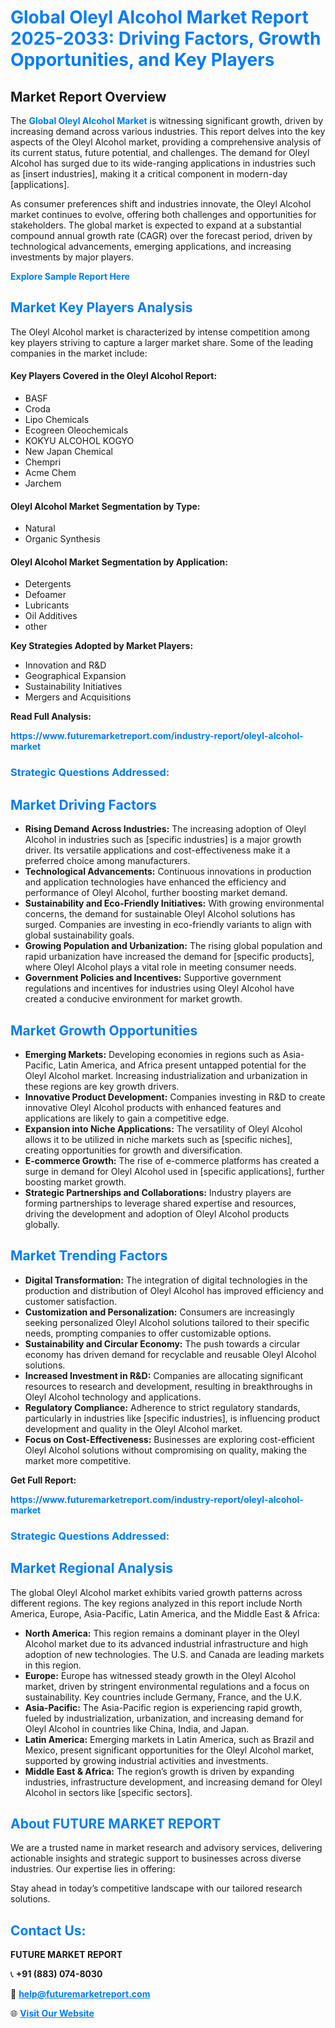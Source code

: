 <h1 style="color: #007BFF;">Global Oleyl Alcohol Market Report 2025-2033: Driving Factors, Growth Opportunities, and Key Players</h1>

<section id="overview">
<h2>Market Report Overview</h2>
<p>The <a href="https://www.futuremarketreport.com/industry-report/oleyl-alcohol-market" style="color: #007BFF; text-decoration: none;"><strong>Global Oleyl Alcohol Market</strong></a> is witnessing significant growth, driven by increasing demand across various industries. This report delves into the key aspects of the Oleyl Alcohol market, providing a comprehensive analysis of its current status, future potential, and challenges. The demand for Oleyl Alcohol has surged due to its wide-ranging applications in industries such as [insert industries], making it a critical component in modern-day [applications].</p>
<p>As consumer preferences shift and industries innovate, the Oleyl Alcohol market continues to evolve, offering both challenges and opportunities for stakeholders. The global market is expected to expand at a substantial compound annual growth rate (CAGR) over the forecast period, driven by technological advancements, emerging applications, and increasing investments by major players.</p>
</section>

<section id="overview">
<p><a href="https://www.futuremarketreport.com/request-sample/reportId=84305" style="color: #007BFF; text-decoration: none;"><strong>Explore Sample Report Here</strong></a></p>
</section>

<section id="key-players">
<h2 style="color: #007BFF;">Market Key Players Analysis</h2>
<p>The Oleyl Alcohol market is characterized by intense competition among key players striving to capture a larger market share. Some of the leading companies in the market include:</p>
<h4>Key Players Covered in the Oleyl Alcohol Report:</h4>
<ul><li>BASF</li><li>Croda</li><li>Lipo Chemicals</li><li>Ecogreen Oleochemicals</li><li>KOKYU ALCOHOL KOGYO</li><li>New Japan Chemical</li><li>Chempri</li><li>Acme Chem</li><li>Jarchem</li></ul>
<h4>Oleyl Alcohol Market Segmentation by Type:</h4>
<ul><li>Natural</li><li>Organic Synthesis</li></ul>

<h4>Oleyl Alcohol Market Segmentation by Application:</h4>
<ul><li>Detergents</li><li>Defoamer</li><li>Lubricants</li><li>Oil Additives</li><li>other</li></ul>
<p><strong>Key Strategies Adopted by Market Players:</strong></p>
<ul>
<li>Innovation and R&D</li>
<li>Geographical Expansion</li>
<li>Sustainability Initiatives</li>
<li>Mergers and Acquisitions</li>
</ul>
</section>

<section>
<p><strong>Read Full Analysis: </strong></p><a href="https://www.futuremarketreport.com/industry-report/oleyl-alcohol-market" style="color: #007BFF; text-decoration: none;"><strong>https://www.futuremarketreport.com/industry-report/oleyl-alcohol-market</strong></a>
<h3 style="color: #007BFF;">Strategic Questions Addressed:</h3>
</section>

<section id="driving-factors">
<h2 style="color: #007BFF;">Market Driving Factors</h2>
<ul>
<li><strong>Rising Demand Across Industries:</strong> The increasing adoption of Oleyl Alcohol in industries such as [specific industries] is a major growth driver. Its versatile applications and cost-effectiveness make it a preferred choice among manufacturers.</li>
<li><strong>Technological Advancements:</strong> Continuous innovations in production and application technologies have enhanced the efficiency and performance of Oleyl Alcohol, further boosting market demand.</li>
<li><strong>Sustainability and Eco-Friendly Initiatives:</strong> With growing environmental concerns, the demand for sustainable Oleyl Alcohol solutions has surged. Companies are investing in eco-friendly variants to align with global sustainability goals.</li>
<li><strong>Growing Population and Urbanization:</strong> The rising global population and rapid urbanization have increased the demand for [specific products], where Oleyl Alcohol plays a vital role in meeting consumer needs.</li>
<li><strong>Government Policies and Incentives:</strong> Supportive government regulations and incentives for industries using Oleyl Alcohol have created a conducive environment for market growth.</li>
</ul>
</section>

<section id="growth-opportunities">
<h2 style="color: #007BFF;">Market Growth Opportunities</h2>
<ul>
<li><strong>Emerging Markets:</strong> Developing economies in regions such as Asia-Pacific, Latin America, and Africa present untapped potential for the Oleyl Alcohol market. Increasing industrialization and urbanization in these regions are key growth drivers.</li>
<li><strong>Innovative Product Development:</strong> Companies investing in R&D to create innovative Oleyl Alcohol products with enhanced features and applications are likely to gain a competitive edge.</li>
<li><strong>Expansion into Niche Applications:</strong> The versatility of Oleyl Alcohol allows it to be utilized in niche markets such as [specific niches], creating opportunities for growth and diversification.</li>
<li><strong>E-commerce Growth:</strong> The rise of e-commerce platforms has created a surge in demand for Oleyl Alcohol used in [specific applications], further boosting market growth.</li>
<li><strong>Strategic Partnerships and Collaborations:</strong> Industry players are forming partnerships to leverage shared expertise and resources, driving the development and adoption of Oleyl Alcohol products globally.</li>
</ul>
</section>

<section id="trending-factors">
<h2 style="color: #007BFF;">Market Trending Factors</h2>
<ul>
<li><strong>Digital Transformation:</strong> The integration of digital technologies in the production and distribution of Oleyl Alcohol has improved efficiency and customer satisfaction.</li>
<li><strong>Customization and Personalization:</strong> Consumers are increasingly seeking personalized Oleyl Alcohol solutions tailored to their specific needs, prompting companies to offer customizable options.</li>
<li><strong>Sustainability and Circular Economy:</strong> The push towards a circular economy has driven demand for recyclable and reusable Oleyl Alcohol solutions.</li>
<li><strong>Increased Investment in R&D:</strong> Companies are allocating significant resources to research and development, resulting in breakthroughs in Oleyl Alcohol technology and applications.</li>
<li><strong>Regulatory Compliance:</strong> Adherence to strict regulatory standards, particularly in industries like [specific industries], is influencing product development and quality in the Oleyl Alcohol market.</li>
<li><strong>Focus on Cost-Effectiveness:</strong> Businesses are exploring cost-efficient Oleyl Alcohol solutions without compromising on quality, making the market more competitive.</li>
</ul>
</section>

<section>
<p><strong>Get Full Report: </strong></p><a href="https://www.futuremarketreport.com/industry-report/oleyl-alcohol-market" style="color: #007BFF; text-decoration: none;"><strong>https://www.futuremarketreport.com/industry-report/oleyl-alcohol-market</strong></a>
<h3 style="color: #007BFF;">Strategic Questions Addressed:</h3>
</section>


<section id="regional-analysis">
<h2 style="color: #007BFF;">Market Regional Analysis</h2>
<p>The global Oleyl Alcohol market exhibits varied growth patterns across different regions. The key regions analyzed in this report include North America, Europe, Asia-Pacific, Latin America, and the Middle East & Africa:</p>
<ul>
<li><strong>North America:</strong> This region remains a dominant player in the Oleyl Alcohol market due to its advanced industrial infrastructure and high adoption of new technologies. The U.S. and Canada are leading markets in this region.</li>
<li><strong>Europe:</strong> Europe has witnessed steady growth in the Oleyl Alcohol market, driven by stringent environmental regulations and a focus on sustainability. Key countries include Germany, France, and the U.K.</li>
<li><strong>Asia-Pacific:</strong> The Asia-Pacific region is experiencing rapid growth, fueled by industrialization, urbanization, and increasing demand for Oleyl Alcohol in countries like China, India, and Japan.</li>
<li><strong>Latin America:</strong> Emerging markets in Latin America, such as Brazil and Mexico, present significant opportunities for the Oleyl Alcohol market, supported by growing industrial activities and investments.</li>
<li><strong>Middle East & Africa:</strong> The region’s growth is driven by expanding industries, infrastructure development, and increasing demand for Oleyl Alcohol in sectors like [specific sectors].</li>
</ul>
</section>

<footer>
<h2 style="color: #007BFF;">About FUTURE MARKET REPORT</h2>
<p>We are a trusted name in market research and advisory services, delivering actionable insights and strategic support to businesses across diverse industries. Our expertise lies in offering:</p>

<p>Stay ahead in today’s competitive landscape with our tailored research solutions.</p>

<h2 style="color: #007BFF;">Contact Us:</h2>
<p><strong>FUTURE MARKET REPORT</strong></p>
<p>📞 <strong>+91 (883) 074-8030</strong></p>
<p>📧 <strong><a href="mailto:help@futuremarketreport.com" style="color: #007BFF;">help@futuremarketreport.com</a></strong></p>
<p>🌐 <strong><a href="https://www.futuremarketreport.com/" style="color: #007BFF;">Visit Our Website</a></strong></p>
</footer>
